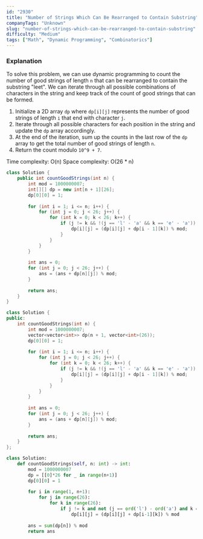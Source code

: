 ```yaml
---
id: "2930"
title: "Number of Strings Which Can Be Rearranged to Contain Substring"
companyTags: "Unknown"
slug: "number-of-strings-which-can-be-rearranged-to-contain-substring"
difficulty: "Medium"
tags: ["Math", "Dynamic Programming", "Combinatorics"]
---
```


### Explanation

To solve this problem, we can use dynamic programming to count the number of good strings of length `n` that can be rearranged to contain the substring "leet". We can iterate through all possible combinations of characters in the string and keep track of the count of good strings that can be formed.

1. Initialize a 2D array `dp` where `dp[i][j]` represents the number of good strings of length `i` that end with character `j`.
2. Iterate through all possible characters for each position in the string and update the `dp` array accordingly.
3. At the end of the iteration, sum up the counts in the last row of the `dp` array to get the total number of good strings of length `n`.
4. Return the count modulo `10^9 + 7`.

Time complexity: O(n)
Space complexity: O(26 * n)
```java
class Solution {
    public int countGoodStrings(int n) {
        int mod = 1000000007;
        int[][] dp = new int[n + 1][26];
        dp[0][0] = 1;
        
        for (int i = 1; i <= n; i++) {
            for (int j = 0; j < 26; j++) {
                for (int k = 0; k < 26; k++) {
                    if (j != k && !(j == 'l' - 'a' && k == 'e' - 'a')) {
                        dp[i][j] = (dp[i][j] + dp[i - 1][k]) % mod;
                    }
                }
            }
        }
        
        int ans = 0;
        for (int j = 0; j < 26; j++) {
            ans = (ans + dp[n][j]) % mod;
        }
        
        return ans;
    }
}
```

```cpp
class Solution {
public:
    int countGoodStrings(int n) {
        int mod = 1000000007;
        vector<vector<int>> dp(n + 1, vector<int>(26));
        dp[0][0] = 1;
        
        for (int i = 1; i <= n; i++) {
            for (int j = 0; j < 26; j++) {
                for (int k = 0; k < 26; k++) {
                    if (j != k && !(j == 'l' - 'a' && k == 'e' - 'a')) {
                        dp[i][j] = (dp[i][j] + dp[i - 1][k]) % mod;
                    }
                }
            }
        }
        
        int ans = 0;
        for (int j = 0; j < 26; j++) {
            ans = (ans + dp[n][j]) % mod;
        }
        
        return ans;
    }
};
```

```python
class Solution:
    def countGoodStrings(self, n: int) -> int:
        mod = 1000000007
        dp = [[0]*26 for _ in range(n+1)]
        dp[0][0] = 1
        
        for i in range(1, n+1):
            for j in range(26):
                for k in range(26):
                    if j != k and not (j == ord('l') - ord('a') and k == ord('e') - ord('a')):
                        dp[i][j] = (dp[i][j] + dp[i-1][k]) % mod
        
        ans = sum(dp[n]) % mod
        return ans
```